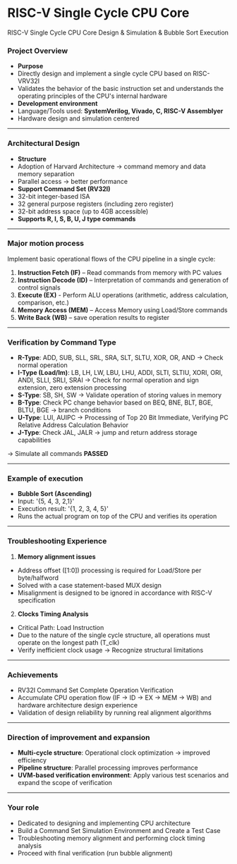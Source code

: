 # RISC-V Single Cycle CPU Core
RISC-V Single Cycle CPU Core Design &amp; Simulation & Bubble Sort Execution

### Project Overview

- **Purpose**
- Directly design and implement a single cycle CPU based on RISC-VRV32I
- Validates the behavior of the basic instruction set and understands the operating principles of the CPU's internal hardware
- **Development environment**
- Language/Tools used: **SystemVerilog, Vivado, C, RISC-V Assemblyer**
- Hardware design and simulation centered

---

### Architectural Design

- **Structure**
- Adoption of Harvard Architecture → command memory and data memory separation
- Parallel access → better performance
- **Support Command Set (RV32I)**
- 32-bit integer-based ISA
- 32 general purpose registers (including zero register)
- 32-bit address space (up to 4GB accessible)
- **Supports R, I, S, B, U, J type commands**

---

### Major motion process

Implement basic operational flows of the CPU pipeline in a single cycle:

1. **Instruction Fetch (IF)** – Read commands from memory with PC values
2. **Instruction Decode (ID)** – Interpretation of commands and generation of control signals
3. **Execute (EX)** - Perform ALU operations (arithmetic, address calculation, comparison, etc.)
4. **Memory Access (MEM)** – Access Memory using Load/Store commands
5. **Write Back (WB)** – save operation results to register

---

### Verification by Command Type

- **R-Type**: ADD, SUB, SLL, SRL, SRA, SLT, SLTU, XOR, OR, AND → Check normal operation
- **I-Type (Load/Im)**: LB, LH, LW, LBU, LHU, ADDI, SLTI, SLTIU, XORI, ORI, ANDI, SLLI, SRLI, SRAI → Check for normal operation and sign extension, zero extension processing
- **S-Type**: SB, SH, SW → Validate operation of storing values in memory
- **B-Type**: Check PC change behavior based on BEQ, BNE, BLT, BGE, BLTU, BGE → branch conditions
- **U-Type**: LUI, AUIPC → Processing of Top 20 Bit Immediate, Verifying PC Relative Address Calculation Behavior
- **J-Type**: Check JAL, JALR → jump and return address storage capabilities

→ Simulate all commands **PASSED**

---

### Example of execution

- **Bubble Sort (Ascending)**
- Input: '{5, 4, 3, 2,1}'
- Execution result: '{1, 2, 3, 4, 5}'
- Runs the actual program on top of the CPU and verifies its operation

---

### Troubleshooting Experience

1. **Memory alignment issues**
- Address offset ([1:0]) processing is required for Load/Store per byte/halfword
- Solved with a case statement-based MUX design
- Misalignment is designed to be ignored in accordance with RISC-V specification
2. **Clocks Timing Analysis**
- Critical Path: Load Instruction
- Due to the nature of the single cycle structure, all operations must operate on the longest path (T_clk)
- Verify inefficient clock usage → Recognize structural limitations

---

### Achievements

- RV32I Command Set Complete Operation Verification
- Accumulate CPU operation flow (IF → ID → EX → MEM → WB) and hardware architecture design experience
- Validation of design reliability by running real alignment algorithms

---

### Direction of improvement and expansion

- **Multi-cycle structure**: Operational clock optimization → improved efficiency
- **Pipeline structure**: Parallel processing improves performance
- **UVM-based verification environment**: Apply various test scenarios and expand the scope of verification

---

### Your role

- Dedicated to designing and implementing CPU architecture
- Build a Command Set Simulation Environment and Create a Test Case
- Troubleshooting memory alignment and performing clock timing analysis
- Proceed with final verification (run bubble alignment)
